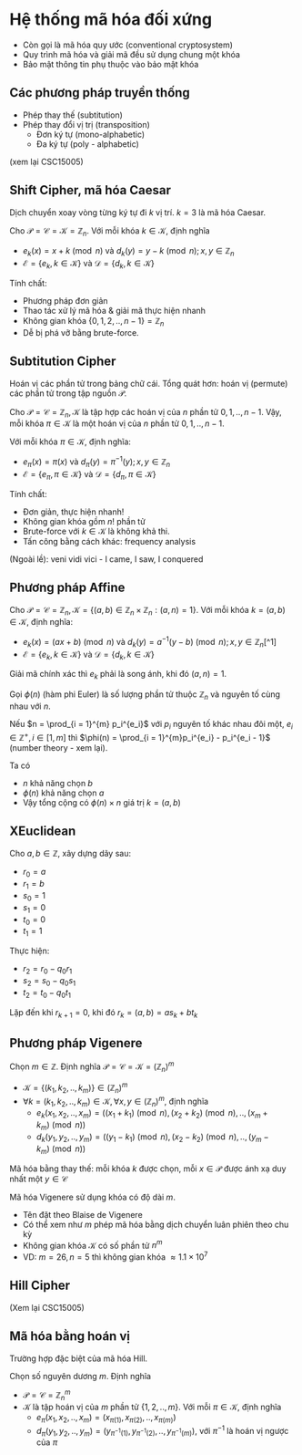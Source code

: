 # 

# Hệ thống mã hóa đối xứng

- Còn gọi là mã hóa quy ước (conventional cryptosystem)
- Quy trình mã hóa và giải mã đều sử dụng chung một khóa
- Bảo mật thông tin phụ thuộc vào bảo mật khóa

## Các phương pháp truyền thống
- Phép thay thế (subtitution)
- Phép thay đổi vị trị (transposition)
    - Đơn ký tự (mono-alphabetic)
    - Đa ký tự (poly - alphabetic)

(xem lại CSC15005)



## Shift Cipher, mã hóa Caesar
Dịch chuyển xoay vòng từng ký tự đi $k$ vị trí. $k = 3$ là mã hóa Caesar.

Cho $\mathcal{P} = \mathcal{C} = \mathcal{K} = \mathbb{Z}_n$. Với mỗi khóa $k \in \mathcal{K}$, định nghĩa
- $e_k(x) = x + k \pmod n$ và $d_k(y) = y - k \pmod n; x, y \in \mathbb{Z}_n$
- $\mathcal{E} = \{e_k, k \in \mathcal{K}\}$ và $\mathcal{D} = \{d_k, k \in \mathcal{K}\}$

Tính chất:
- Phương pháp đơn giản
- Thao tác xử lý mã hóa & giải mã thực hiện nhanh
- Không gian khóa $\{0, 1, 2, .., n - 1\} = \mathbb{Z}_n$
- Dễ bị phá vỡ bằng brute-force.

## Subtitution Cipher
Hoán vị các phần tử trong bảng chữ cái. Tổng quát hơn: hoán vị (permute) các phần tử trong tập nguồn $\mathcal{P}$.

Cho $\mathcal{P} = \mathcal{C} = \mathbb{Z}_n, \mathcal{K}$ là tập hợp các hoán vị của $n$ phần tử $0, 1, .., n - 1$. Vậy, mỗi khóa $\pi \in \mathcal{K}$ là một hoán vị của $n$ phần tử $0, 1, .., n - 1$.

Với mỗi khóa $\pi \in \mathcal{K}$, định nghĩa:
- $e_{\pi}(x) = \pi(x)$ và $d_{\pi}(y) = \pi^{-1}(y); x, y \in \mathbb{Z}_n$
- $\mathcal{E} = \{e_{\pi}, \pi \in \mathcal{K}\}$ và $\mathcal{D} = \{d_{\pi}, \pi \in \mathcal{K}\}$

Tính chất:
- Đơn giản, thực hiện nhanh!
- Không gian khóa gồm $n!$ phần tử
- Brute-force với $k \in \mathcal{K}$ là không khả thi.
- Tấn công bằng cách khác: frequency analysis

(Ngoài lề): veni vidi vici - I came, I saw, I conquered

## Phương pháp Affine

Cho $\mathcal{P} = \mathcal{C} = \mathbb{Z}_n, \mathcal{K} = \{(a, b) \in \mathbb{Z}_n \times \mathbb{Z}_n: (a, n) = 1\}$. Với mỗi khóa $k = (a, b) \in \mathcal{K}$, định nghĩa:
- $e_k(x) = (ax + b) \pmod n$ và $d_k(y) = a^{-1}(y - b) \pmod n; x, y \in \mathbb{Z}_n$[^1]
- $\mathcal{E} = \{e_k, k \in \mathcal{K}\}$ và $\mathcal{D} = \{d_k, k \in \mathcal{K}\}$

Giải mã chính xác thì $e_k$ phải là song ánh, khi đó $(a, n) = 1$.

Gọi $\phi(n)$ (hàm phi Euler) là số lượng phần tử thuộc $\mathbb{Z}_n$ và nguyên tố cùng nhau với $n$.

Nếu $n = \prod_{i = 1}^{m} p_i^{e_i}$ với $p_i$ nguyên tố khác nhau đôi một, $e_i \in \mathbb{Z}^{+}, i \in [1, m]$ thì $\phi(n) = \prod_{i = 1}^{m}p_i^{e_i} - p_i^{e_i - 1}$ (number theory - xem lại).

Ta có
- $n$ khả năng chọn $b$
- $\phi(n)$ khả năng chọn $a$
- Vậy tổng cộng có $\phi(n) \times n$ giá trị $k = (a, b)$

## XEuclidean
Cho $a, b \in \mathbb{Z}$, xây dựng dãy sau:
- $r_0 = a$
- $r_1 = b$
- $s_0 = 1$
- $s_1 = 0$
- $t_0 = 0$
- $t_1 = 1$

Thực hiện:
- $r_2 = r_0 - q_0r_1$
- $s_2 = s_0 - q_0s_1$
- $t_2 = t_0 - q_0t_1$

Lặp đến khi $r_{k + 1} = 0$, khi đó $r_k = (a, b) = as_k + bt_k$

## Phương pháp Vigenere
Chọn $m \in \mathbb{Z}$. Định nghĩa $\mathcal{P} = \mathcal{C} = \mathcal{K} = (\mathbb{Z}_n)^m$
- $\mathcal{K} = \{(k_1, k_2, .., k_m)\} \in (\mathbb{Z}_n)^m$
- $\forall k = (k_1, k_2, .., k_m) \in \mathcal{K}, \forall x, y \in (\mathbb{Z}_n)^m$, định nghĩa
    - $e_k(x_1, x_2, .., x_m) = ((x_1 + k_1) \pmod n, (x_2 + k_2) \pmod n, .., (x_m + k_m) \pmod n)$
    - $d_k(y_1, y_2, .., y_m) = ((y_1 - k_1) \pmod n, (x_2 - k_2) \pmod n, .., (y_m - k_m) \pmod n)$

Mã hóa bằng thay thế: mỗi khóa $k$ được chọn, mỗi $x \in \mathcal{P}$ được ánh xạ duy nhất một $y \in \mathcal{C}$

Mã hóa Vigenere sử dụng khóa có độ dài $m$.
- Tên đặt theo Blaise de Vigenere
- Có thể xem như $m$ phép mã hóa bằng dịch chuyển luân phiên theo chu kỳ
- Không gian khóa $\mathcal{K}$ có số phần tử $n^m$
- VD: $m = 26, n = 5$ thì không gian khóa $\approx 1.1\times 10^7$

## Hill Cipher
(Xem lại CSC15005)

## Mã hóa bằng hoán vị
Trường hợp đặc biệt của mã hóa Hill.

Chọn số nguyên dương $m$. Định nghĩa
- $\mathcal{P} = \mathcal{C} = \mathbb{Z}_n^m$
- $\mathcal{K}$ là tập hoán vị của $m$ phần tử $\{1, 2, .., m\}$. Với mỗi $\pi \in \mathcal{K}$, định nghĩa
    - $e_{\pi}(x_1, x_2, .., x_m) = (x_{\pi(1)}, x_{\pi(2)}, .., x_{\pi(m)})$
    - $d_{\pi}(y_1, y_2, .., y_m) = (y_{\pi^{-1}(1)}, y_{\pi^{-1}(2)}, .., y_{\pi^{-1}(m)})$, với $\pi^{-1}$ là hoán vị ngược của $\pi$
